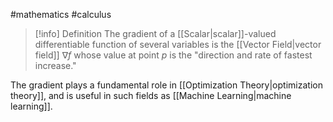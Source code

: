 #mathematics #calculus
>[!info] Definition
>The gradient of a [[Scalar|scalar]]-valued differentiable function of several variables is the [[Vector Field|vector field]] $\nabla f$ whose value at point $p$ is the "direction and rate of fastest increase."

The gradient plays a fundamental role in [[Optimization Theory|optimization theory]], and is useful in such fields as [[Machine Learning|machine learning]].